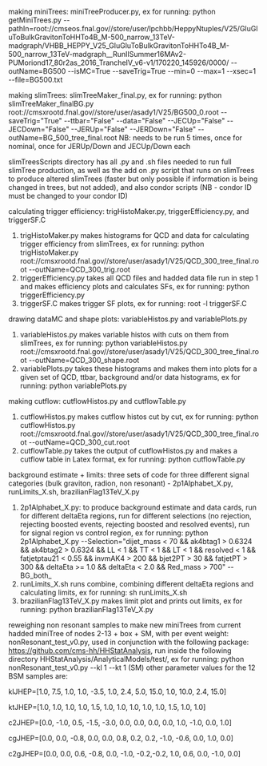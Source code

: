 making miniTrees: miniTreeProducer.py, ex for running: python getMiniTrees.py --pathIn=root://cmseos.fnal.gov//store/user/lpchbb/HeppyNtuples/V25/GluGluToBulkGravitonToHHTo4B_M-500_narrow_13TeV-madgraph/VHBB_HEPPY_V25_GluGluToBulkGravitonToHHTo4B_M-500_narrow_13TeV-madgraph__RunIISummer16MAv2-PUMoriond17_80r2as_2016_TrancheIV_v6-v1/170220_145926/0000/ --outName=BG500 --isMC=True --saveTrig=True --min=0 --max=1 --xsec=1 --file=BG500.txt
  
making slimTrees: slimTreeMaker_final.py, ex for running: python  slimTreeMaker_finalBG.py root://cmsxrootd.fnal.gov//store/user/asady1/V25/BG500_0.root --saveTrig="True" --ttbar="False" --data="False" --JECUp="False" --JECDown="False" --JERUp="False" --JERDown="False"  --outName=BG_500_tree_final.root 
NB: needs to be run 5 times, once for nominal, once for JERUp/Down and JECUp/Down each

slimTreesScripts directory has all .py and .sh files needed to run full slimTree production, as well as the add on .py script that runs on slimTrees to produce altered slimTrees (faster but only possible if information is being changed in trees, but not added), and also condor scripts (NB - condor ID must be changed to your condor ID)

calculating trigger efficiency: trigHistoMaker.py, triggerEfficiency.py, and triggerSF.C
1) trigHistoMaker.py makes histograms for QCD and data for calculating trigger efficiency from slimTrees, ex for running: python trigHistoMaker.py root://cmsxrootd.fnal.gov//store/user/asady1/V25/QCD_300_tree_final.root --outName=QCD_300_trig.root
2) triggerEfficiency.py takes all QCD files and hadded data file run in step 1 and makes efficiency plots and calculates SFs, ex for running: python triggerEfficiency.py
3) triggerSF.C makes trigger SF plots, ex for running: root -l triggerSF.C

drawing dataMC and shape plots: variableHistos.py and variablePlots.py
1) variableHistos.py makes variable histos with cuts on them from slimTrees, ex for running: python variableHistos.py root://cmsxrootd.fnal.gov//store/user/asady1/V25/QCD_300_tree_final.root --outName=QCD_300_shape.root
2) variablePlots.py takes these histograms and makes them into plots for a given set of QCD, ttbar, background and/or data histograms, ex for running: python variablePlots.py

making cutflow: cutflowHistos.py and cutflowTable.py
1) cutflowHistos.py makes cutflow histos cut by cut, ex for running: python cutflowHistos.py root://cmsxrootd.fnal.gov//store/user/asady1/V25/QCD_300_tree_final.root --outName=QCD_300_cut.root
2) cutflowTable.py takes the output of cutflowHistos.py and makes a cutflow table in Latex format, ex for running: python cutflowTable.py

background estimate + limits: three sets of code for three different signal categories (bulk graviton, radion, non resonant) - 2p1Alphabet_X.py, runLimits_X.sh, brazilianFlag13TeV_X.py
1) 2p1Alphabet_X.py: to produce background estimate and data cards, run for different deltaEta regions, run for different selections (no rejection, rejecting boosted events, rejecting boosted and resolved events), run for signal region vs control region, ex for running: python 2p1Alphabet_X.py --Selection="dijet_mass < 70 && ak4btag1 > 0.6324 && ak4btag2 > 0.6324 && LL < 1 && TT < 1 && LT < 1 && resolved < 1 && fatjetptau21 < 0.55 && invmAK4 > 200 && bjet2PT > 30 && fatjetPT > 300 && deltaEta >= 1.0 && deltaEta < 2.0 && Red_mass > 700" --BG_both_ 
2) runLimits_X.sh runs combine, combining different deltaEta regions and calculating limits, ex for running: sh runLimits_X.sh
3) brazilianFlag13TeV_X.py makes limit plot and prints out limits, ex for running: python brazilianFlag13TeV_X.py

reweighing non resonant samples to make new miniTrees from current hadded miniTree of nodes 2-13 + box + SM, with per event weight: nonResonant_test_v0.py, used in conjunction with the following package: https://github.com/cms-hh/HHStatAnalysis, run inside the following directory HHStatAnalysis/AnalyticalModels/test/, ex for running:  python nonResonant_test_v0.py --kl 1 --kt 1 (SM) other parameter values for the 12 BSM samples are:

klJHEP=[1.0,  7.5,  1.0,  1.0,  -3.5, 1.0, 2.4, 5.0, 15.0, 1.0, 10.0, 2.4, 15.0]

ktJHEP=[1.0,  1.0,  1.0,  1.0,  1.5,  1.0, 1.0, 1.0, 1.0,  1.0, 1.5,  1.0, 1.0]

c2JHEP=[0.0,  -1.0, 0.5, -1.5, -3.0,  0.0, 0.0, 0.0, 0.0,  1.0, -1.0, 0.0, 1.0]

cgJHEP=[0.0,  0.0, -0.8,  0.0, 0.0,   0.8, 0.2, 0.2, -1.0, -0.6, 0.0, 1.0, 0.0]

c2gJHEP=[0.0, 0.0, 0.6, -0.8, 0.0, -1.0, -0.2,-0.2,  1.0,  0.6, 0.0, -1.0, 0.0]